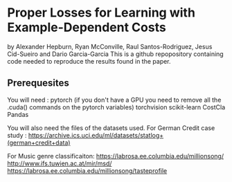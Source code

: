 # Proper Losses for Learning with Example-Dependent Costs
by Alexander Hepburn, Ryan McConville, Raul Santos-Rodriguez, Jesus Cid-Sueiro and Dario Garcia-Garcia 
This is a github repopository containing code needed to reproduce the results found in the paper.

## Prerequesites
You will need :
pytorch (if you don't have a GPU you need to remove all the .cuda() commands on the pytorch variables)
torchvision
scikit-learn
CostCla
Pandas

You will also need the files of the datasets used. 
For German Credit case study : https://archive.ics.uci.edu/ml/datasets/statlog+(german+credit+data)

For Music genre classificaiton: 
https://labrosa.ee.columbia.edu/millionsong/        http://www.ifs.tuwien.ac.at/mir/msd/           https://labrosa.ee.columbia.edu/millionsong/tasteprofile
